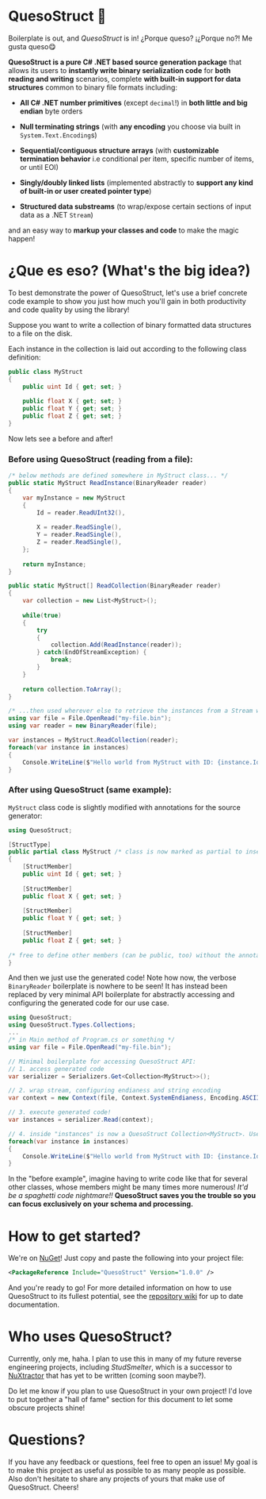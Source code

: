 # QuesoStruct 🧀

Boilerplate is out, and *QuesoStruct* is in! ¿Porque queso? ¡¿Porque no?! Me gusta queso😋 

**QuesoStruct is a pure C# .NET based source generation package** that allows its users to **instantly write binary serialization code** for **both reading and writing** scenarios, complete **with built-in support for data structures** common to binary file formats including:

* **All C# .NET number primitives** (except `decimal`!) in **both little and big endian** byte orders
* **Null terminating strings** (with **any encoding** you choose via built in `System.Text.Encoding`s)

* **Sequential/contiguous structure arrays** (with **customizable termination behavior** i.e conditional per item, specific number of items, or until EOI)
* **Singly/doubly linked lists** (implemented abstractly to **support any kind of built-in or user created pointer type**)
* **Structured data substreams** (to wrap/expose certain sections of input data as a .NET `Stream`)

and an easy way to **markup your classes and code** to make the magic happen!

# ¿Que es eso? (What's the big idea?)

To best demonstrate the power of QuesoStruct, let's use a brief concrete code example to show you just how much you'll gain in both productivity and code quality by using the library! 

Suppose you want to write a collection of binary formatted data structures to a file on the disk. 

Each instance in the collection is laid out according to the following class definition:

```csharp
public class MyStruct 
{ 
    public uint Id { get; set; }
    
    public float X { get; set; }
    public float Y { get; set; }
    public float Z { get; set; }
}
```

Now lets see a before and after!

### Before using QuesoStruct (reading from a file): 

```csharp
/* below methods are defined somewhere in MyStruct class... */
public static MyStruct ReadInstance(BinaryReader reader) 
{
    var myInstance = new MyStruct
    {
        Id = reader.ReadUInt32(),
        
        X = reader.ReadSingle(),
        Y = reader.ReadSingle(),
        Z = reader.ReadSingle(),
    };
    
    return myInstance;
}

public static MyStruct[] ReadCollection(BinaryReader reader)
{
    var collection = new List<MyStruct>();
    
    while(true) 
    { 
    	try
	    {
            collection.Add(ReadInstance(reader));
    	} catch(EndOfStreamException) {
            break;
        }
    }
    
    return collection.ToArray();
}

/* ...then used wherever else to retrieve the instances from a Stream wrapped in a BinaryReader. */
using var file = File.OpenRead("my-file.bin");
using var reader = new BinaryReader(file);

var instances = MyStruct.ReadCollection(reader);
foreach(var instance in instances)
{
    Console.WriteLine($"Hello world from MyStruct with ID: {instance.Id}!");
}
```

### After using QuesoStruct (same example): 

`MyStruct` class code is slightly modified with annotations for the source generator:

```csharp
using QuesoStruct;

[StructType]
public partial class MyStruct /* class is now marked as partial to insert QuesoStruct goodies! */
{ 
    [StructMember]
    public uint Id { get; set; }
    
    [StructMember]
    public float X { get; set; }
    
    [StructMember]
    public float Y { get; set; }
    
    [StructMember]
    public float Z { get; set; }
    
/* free to define other members (can be public, too) without the annotation so that they are not read or written. */
}
```

And then we just use the generated code! Note how now, the verbose `BinaryReader` boilerplate is nowhere to be seen! It has instead been replaced by very minimal API boilerplate for abstractly accessing and configuring the generated code for our use case.

```csharp
using QuesoStruct;
using QuesoStruct.Types.Collections;
...
/* in Main method of Program.cs or something */
using var file = File.OpenRead("my-file.bin");

// Minimal boilerplate for accessing QuesoStruct API:
// 1. access generated code
var serializer = Serializers.Get<Collection<MyStruct>>();

// 2. wrap stream, configuring endianess and string encoding
var context = new Context(file, Context.SystemEndianess, Encoding.ASCII);

// 3. execute generated code!
var instances = serializer.Read(context);

// 4. inside "instances" is now a QuesoStruct Collection<MyStruct>. Use it like a IList<MyStruct>!!!
foreach(var instance in instances)
{
    Console.WriteLine($"Hello world from MyStruct with ID: {instance.Id}!");
}
```

In the "before example", imagine having to write code like that for several other classes, whose members might be many times more numerous! *It'd be a spaghetti code nightmare!!* **QuesoStruct saves you the trouble so you can focus exclusively on your schema and processing.**

# How to get started?

We're on [NuGet](https://www.nuget.org/packages/QuesoStruct/1.0.0)! Just copy and paste the following into your project file:

```xml
<PackageReference Include="QuesoStruct" Version="1.0.0" />
```

And you're ready to go! For more detailed information on how to use QuesoStruct to its fullest potential, see the [repository wiki](../../wiki) for up to date documentation.

# Who uses QuesoStruct?

Currently, only me, haha.  I plan to use this in many of my future reverse engineering projects, including *StudSmelter*, which is a successor to [NuXtractor](https://github.com/yodadude2003/NuXtractor) that has yet to be written (coming soon maybe?).  

Do let me know if you plan to use QuesoStruct in your own project! I'd love to put together a "hall of fame" section for this document to let some obscure projects shine!

# Questions?

If you have any feedback or questions, feel free to open an issue! My goal is to make this project as useful as possible to as many people as possible.  Also don't hesitate to share any projects of yours that make use of QuesoStruct.  Cheers!

